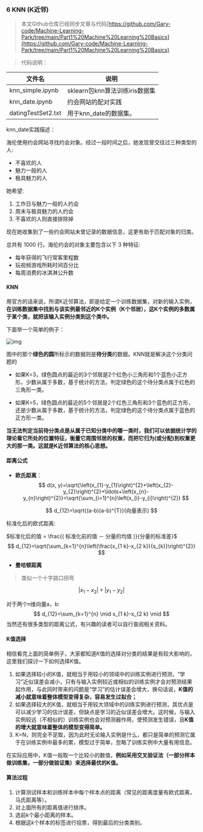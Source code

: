 ### 6 KNN (K近邻)

> 本文Github仓库已经同步文章与代码[https://github.com/Gary-code/Machine-Learning-Park/tree/main/Part1%20Machine%20Learning%20Basics](https://github.com/Gary-code/Machine-Learning-Park/tree/main/Part1%20Machine%20Learning%20Basics)

> 代码说明：

| 文件名             | 说明                           |
| ------------------ | ------------------------------ |
| knn_simple.ipynb   | sklearn包knn算法训练iris数据集 |
| knn_date.ipynb     | 约会网站的配对实践             |
| datingTestSet2.txt | 用于knn_date的数据集。         |

knn_date实践描述：

海伦使用约会网站寻找约会对象。经过一段时间之后，她发现曾交往过三种类型的人:

- 不喜欢的人
- 魅力一般的人
- 极具魅力的人

她希望:

1. 工作日与魅力一般的人约会
2. 周末与极具魅力的人约会
3. 不喜欢的人则直接排除掉

现在她收集到了一些约会网站未曾记录的数据信息，这更有助于匹配对象的归类。

总共有 1000 行。海伦约会的对象主要包含以下 3 种特征:

- 每年获得的飞行常客里程数
- 玩视频游戏所耗时间百分比
- 每周消费的冰淇淋公升数

#### KNN

用官方的话来说，所谓K近邻算法，即是给定一个训练数据集，对新的输入实例，**在训练数据集中找到与该实例最邻近的K个实例（K个邻居），这K个实例的多数属于某个类，就把该输入实例分类到这个类中。**

下面举一个简单的例子：

![img](https://s2.loli.net/2021/12/11/CZms5KTPyDBwvhp.png)



图中的那个**绿色的圆**所标示的数据则是**待分类**的数据。KNN就是解决这个分类问题的

* 如果K=3，绿色圆点的最近的3个邻居是2个红色小三角形和1个蓝色小正方形，少数从属于多数，基于统计的方法，判定绿色的这个待分类点属于红色的三角形一类。

* 如果K=5，绿色圆点的最近的5个邻居是2个红色三角形和3个蓝色的正方形，还是少数从属于多数，基于统计的方法，判定绿色的这个待分类点属于蓝色的正方形一类。

**当无法判定当前待分类点是从属于已知分类中的哪一类时，我们可以依据统计学的理论看它所处的位置特征，衡量它周围邻居的权重，而把它归为(或分配)到权重更大的那一类。这就是K近邻算法的核心思想。**



#### 距离公式

* **欧氏距离**：
  $$
  d(x, y)=\sqrt{\left(x_{1}-y_{1}\right)^{2}+\left(x_{2}-y_{2}\right)^{2}+\ldots+\left(x_{n}-y_{n}\right)^{2}}=\sqrt{\sum_{i=1}^{n}\left(x_{i}-y_{i}\right)^{2}}
  $$

$$
d_{12}=\sqrt{(a-b)(a-b)^{T}}(向量表示)
$$

标准化后的欧式距离:

$标准化后的值 = \frac{( 标准化前的值 － 分量的均值 )}{分量的标准差}$
$$
d_{12}=\sqrt{\sum_{k=1}^{n}\left(\frac{x_{1 k}-x_{2 k}}{s_{k}}\right)^{2}}
$$


* **曼哈顿距离**

> 类似一个十字路口拐弯

$$
\left|x_{1}-x_{2}\right|+\left|y_{1}-y_{2}\right|
$$

对于两个n维向量a，b:
$$
d_{12}=\sum_{k=1}^{n} \mid x_{1 k}-x_{2 k} \mid
$$
当然还有很多类型的距离公式，有兴趣的读者可以自行查阅相关资料。



#### K值选择

相信看完上面的简单例子，大家都知道$K$值的选择对分类的结果是有较大影响的，这里我们探讨一下如何选择$K$值。

1. 如果选择较小的K值，就相当于用较小的领域中的训练实例进行预测，“学习”近似误差会减小，只有与输入实例较近或相似的训练实例才会对预测结果起作用，与此同时带来的问题是“学习”的估计误差会增大，换句话说，**K值的减小就意味着整体模型变得复杂，容易发生过拟合；**
2. 如果选择较大的K值，就相当于用较大领域中的训练实例进行预测，其优点是可以减少学习的估计误差，但缺点是学习的近似误差会增大。这时候，与输入实例较远（不相似的）训练实例也会对预测器作用，使预测发生错误，且**K值的增大就意味着整体的模型变得简单。**
3. K=N，则完全不足取，因为此时无论输入实例是什么，都只是简单的预测它属于在训练实例中最多的累，模型过于简单，忽略了训练实例中大量有用信息。

在实际应用中，K值一般取一个比较小的数值，**例如采用交叉验证法（一部分样本做训练集，一部分做验证集）来选择最优的K值。**

#### 算法过程

1. 计算测试样本和训练样本中每个样本点的距离（常见的距离度量有欧式距离，马氏距离等）。
2. 对上面所有的距离值进行排序。
3. 选前$k$个最小距离的样本。
4. 根据这$k$个样本的标签进行投票，得到最后的分类类别。